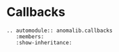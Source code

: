 # Callbacks

```{eval-rst}
.. automodule:: anomalib.callbacks
   :members:
   :show-inheritance:
```
